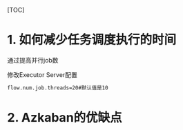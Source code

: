 [TOC]

# 1. 如何减少任务调度执行的时间

通过提高并行job数

修改Executor Server配置

```bash
flow.num.job.threads=20#默认值是10
```

# 2. Azkaban的优缺点


